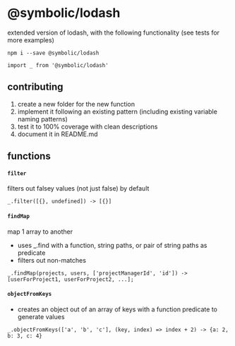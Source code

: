 # @symbolic/lodash

extended version of lodash, with the following functionality (see tests for more examples)

```
npm i --save @symbolic/lodash
```

```
import _ from '@symbolic/lodash'
```

## contributing

1. create a new folder for the new function
1. implement it following an existing pattern (including existing variable naming patterns)
1. test it to 100% coverage with clean descriptions
1. document it in README.md

## functions

#### `filter`
filters out falsey values (not just false) by default

```
_.filter([{}, undefined]) -> [{}]
```

#### `findMap`

map 1 array to another
- uses _.find with a function, string paths, or pair of string paths as predicate
- filters out non-matches

```
_.findMap(projects, users, ['projectManagerId', 'id']) -> [userForProject1, userForProject2, ...];
```

#### `objectFromKeys`

 - creates an object out of an array of keys with a function predicate to generate values

```
_.objectFromKeys(['a', 'b', 'c'], (key, index) => index + 2) -> {a: 2, b: 3, c: 4}
```

